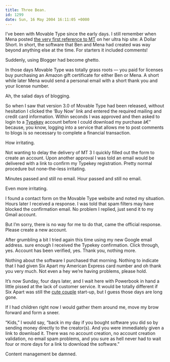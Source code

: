 ```yaml
---
title: Three Bean.
id: 1299
date: Sun, 16 May 2004 16:11:05 +0000
---
```


I’ve been with Movable Type since the early days. I still remember when Mena posted [the very first reference to MT](http://www.dollarshort.org/archives/000030.shtml) on her ultra hip site: A Dollar Short. In short, the software that Ben and Mena had created was way beyond anything else at the time. For starters it included comments!  

Suddenly, using Blogger had become ghetto.  

In those days Movable Type was totally grass roots — you paid for licenses buy purchasing an Amazon gift certificate for either Ben or Mena. A short while later Mena would send a personal email with a short thank you and your license number.  

Ah, the salad days of blogging.  

So when I saw that version 3.0 of Movable Type had been released, without hesitation I clicked the ‘Buy Now’ link and entered the required mailing and credit card information. Within seconds I was approved and then asked to login to a [Typekey](http://www.typekey.com/) account before I could download my purchase â€” because, you know, logging into a service that allows me to post comments to blogs is so necessary to complete a financial transaction.  

How irritating.  

Not wanting to delay the delivery of MT 3 I quickly filled out the form to create an account. Upon another approval I was told an email would be delivered with a link to confirm my Typekey registration. Pretty normal procedure but none-the-less irritating.  

Minutes passed and still no email. Hour passed and still no email.  

Even more irritating.  

I found a contact form on the Movable Type website and noted my situation. Hours later I received a response. I was told that spam filters may have blocked the confirmation email. No problem I replied, just send it to my Gmail account.  

But I’m sorry, there is no way for me to do that, came the official response. Please create a new account.  

After grumbling a bit I tried again this time using my new Google email address. sure enough I received the Typekey confirmation. Click through, yes. Account has been verified, yes. Thank you, nothing more.  

Nothing about the software I purchased that morning. Nothing to indicate that I had given Six Apart my American Express card number and oh thank you very much. Not even a hey we’re having problems, please hold.  

It’s now Sunday, four days later, and I wait here with Powerbook in hand a little pissed at the lack of customer service. It would be totally different if Six Apart was still the [cute couple](http://www.dollarshort.org/archives/000034.shtml) start-up, but I guess those days are long gone.  

If I had children right now I would gather them around me, move my brow forward and form a sneer.  

“Kids,” I would say, “back in my day if you bought software you did so by sending money directly to the creator(s). And you were immediately given a link to download it. There was no account creation, no account creation validation, no email spam problems, and you sure as hell never had to wait four or more days for a link to download the software.”  

Content management be damned.





